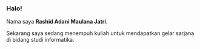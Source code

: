 ### Halo!

Nama saya **Rashid Adani Maulana Jatri**.

Sekarang saya sedang menempuh kuliah untuk mendapatkan gelar sarjana di bidang studi informatika.
